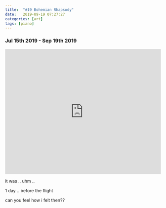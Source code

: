 ```yaml
---
title:  "#19 Bohemian Rhapsody"
date:   2019-09-19 07:27:27
categories: [art]
tags: [piano]
---
```


### Jul 15th 2019 - Sep 19th 2019

<iframe style="overflow:hidden; width:100%; height:405px" src="https://www.youtube.com/embed/lCYoy_ricyE" frameborder="0" allow="accelerometer; autoplay; clipboard-write; encrypted-media; gyroscope; picture-in-picture" allowfullscreen></iframe>

it was .. uhm ..

1 day .. before the flight

can you feel how i felt then??

